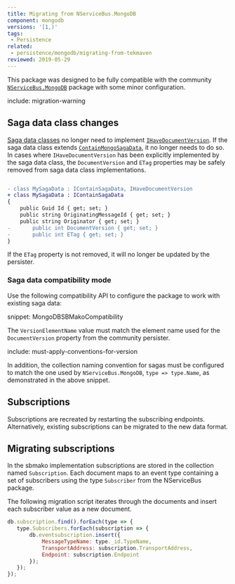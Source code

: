 ```yaml
---
title: Migrating from NServiceBus.MongoDB
component: mongodb
versions: '[1,)'
tags:
 - Persistence
related:
 - persistence/mongodb/migrating-from-tekmaven
reviewed: 2019-05-29
---
```


This package was designed to be fully compatible with the community [`NServiceBus.MongoDB`](https://github.com/sbmako/NServiceBus.MongoDB) package with some minor configuration.

include: migration-warning


## Saga data class changes

[Saga data classes](/nservicebus/sagas/#long-running-means-stateful) no longer need to implement [`IHaveDocumentVersion`](https://github.com/sbmako/NServiceBus.MongoDB#sagas). If the saga data class extends [`ContainMongoSagaData`](https://github.com/sbmako/NServiceBus.MongoDB#sagas), it no longer needs to do so. In cases where `IHaveDocumentVersion` has been explicitly implemented by the saga data class, the `DocumentVersion` and `ETag` properties may be safely removed from saga data class implementations.

```diff

- class MySagaData : IContainSagaData, IHaveDocumentVersion
+ class MySagaData : IContainSagaData
{
	public Guid Id { get; set; }
	public string OriginatingMessageId { get; set; }
	public string Originator { get; set; }
-       public int DocumentVersion { get; set; }
-       public int ETag { get; set; }
}

```

If the `ETag` property is not removed, it will no longer be updated by the persister.


### Saga data compatibility mode

Use the following compatibility API to configure the package to work with existing saga data:

snippet: MongoDBSBMakoCompatibility

The `VersionElementName` value must match the element name used for the `DocumentVersion` property from the community persister.

include: must-apply-conventions-for-version

In addition, the collection naming convention for sagas must be configured to match the one used by `NServiceBus.MongoDB`, `type => type.Name`, as demonstrated in the above snippet.


## Subscriptions

Subscriptions are recreated by restarting the subscribing endpoints. Alternatively, existing subscriptions can be migrated to the new data format.


## Migrating subscriptions

In the sbmako implementation subscriptions are stored in the collection named `Subscription`. Each document maps to an event type containing a set of subscribers using the type `Subscriber` from the NServiceBus package.

The following migration script iterates through the documents and insert each subscriber value as a new document.

```javascript
db.subscription.find().forEach(type => {
   type.Subscribers.forEach(subscription => {
       db.eventsubscription.insert({
           MessageTypeName: type._id.TypeName,
           TransportAddress: subscription.TransportAddress,
           Endpoint: subscription.Endpoint
       });
   });
});
```
